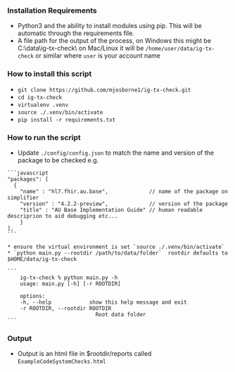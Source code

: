 ### Installation Requirements
- Python3 and the ability to install modules using pip. This will be automatic through the requirements file.
- A file path for the output of the process, on Windows this might be C:\data\ig-tx-check\ 
  on Mac/Linux it will be `/home/user/data/ig-tx-check` or similar where `user` is your account name


### How to install this script 
   * `git clone https://github.com/mjosborne1/ig-tx-check.git`
   * `cd ig-tx-check`
   * `virtualenv .venv`
   * `source ./.venv/bin/activate`
   * `pip install -r requirements.txt`

### How to run the script
   * Update `./config/config.json` to match the name and version of the package to be checked e.g.  

    ```javascript
    "packages": [
      {        
        "name" : "hl7.fhir.au.base",             // name of the package on simplifier
        "version" : "4.2.2-preview",             // version of the package
        "title" : "AU Base Implementation Guide" // human readable descriprion to aid debugging etc...       
        }
    ],
    ```

    * ensure the virtual environment is set `source ./.venv/bin/activate`
    * `python main.py --rootdir /path/to/data/folder`  rootdir defaults to $HOME/data/ig-tx-check
    
    ```
        ig-tx-check % python main.py -h
        usage: main.py [-h] [-r ROOTDIR]

        options:
        -h, --help            show this help message and exit
        -r ROOTDIR, --rootdir ROOTDIR
                                Root data folder
    ```    

### Output
   * Output is an html file in $rootdir/reports called `ExampleCodeSystemChecks.html`